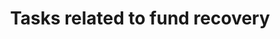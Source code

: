 ---
creation date:		2023-08-26 12:32
modification date:	2023-08-26 12:32
title: 				Tasks related to fund recovery
tags:
---